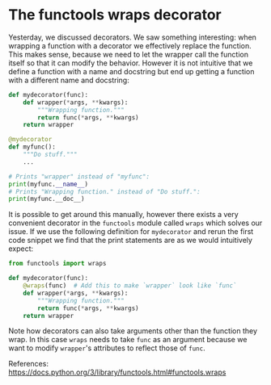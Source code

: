 # The functools wraps decorator

Yesterday, we discussed decorators. We saw something interesting: when wrapping a function with a decorator we effectively replace the function. This makes sense, because we need to let the wrapper call the function itself so that it can modify the behavior. However it is not intuitive that we define a function with a name and docstring but end up getting a function with a different name and docstring:
```python
def mydecorator(func):
    def wrapper(*args, **kwargs):
        """Wrapping function."""
        return func(*args, **kwargs)
    return wrapper

@mydecorator
def myfunc():
    """Do stuff."""
    ...

# Prints "wrapper" instead of "myfunc":
print(myfunc.__name__)
# Prints "Wrapping function." instead of "Do stuff.":
print(myfunc.__doc__)
```

It is possible to get around this manually, however there exists a very convenient decorator in the `functools` module called `wraps` which solves our issue. If we use the following definition for `mydecorator` and rerun the first code snippet we find that the print statements are as we would intuitively expect:
```python
from functools import wraps

def mydecorator(func):
    @wraps(func)  # Add this to make `wrapper` look like `func`
    def wrapper(*args, **kwargs):
        """Wrapping function."""
        return func(*args, **kwargs)
    return wrapper
```
Note how decorators can also take arguments other than the function they wrap. In this case `wraps` needs to take `func` as an argument because we want to modify `wrapper`'s attributes to reflect those of `func`.

References:
https://docs.python.org/3/library/functools.html#functools.wraps
